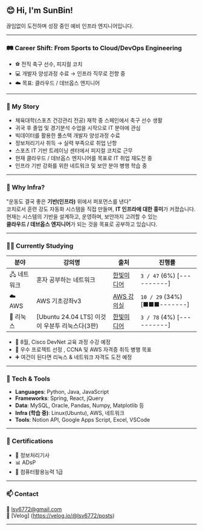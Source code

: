 ## 😊 Hi, I'm SunBin!

끊임없이 도전하며 성장 중인 예비 인프라 엔지니어입니다.  

---

### 🛤️ Career Shift: From Sports to Cloud/DevOps Engineering

- ⚽ 전직 축구 선수, 피지컬 코치   
- 💻 개발자 양성과정 수료 → 인프라 직무로 전향 중  
- ☁️ 목표: 클라우드 / 데브옵스 엔지니어

---

### 📖 My Story

- 체육대학(스포츠 건강관리 전공) 재학 중 스페인에서 축구 선수 생활  
- 귀국 후 졸업 및 경기분석 수업을 시작으로 IT 분야에 관심  
- 빅데이터를 활용한 풀스택 개발자 양성과정 수료  
- 정보처리기사 취득 → 실력 부족으로 취업 난항  
- 스포츠 IT 기반 트레이닝 센터에서 피지컬 코치로 근무  
- 현재 클라우드 / 데브옵스 엔지니어를 목표로 IT 취업 재도전 중  
- 인프라 기반 강화를 위한 네트워크 및 보안 분야 병행 학습 중

---

### 🎯 Why Infra?

"운동도 결국 좋은 **기반(인프라)** 위에서 퍼포먼스를 낸다"  
코치로서 훈련 강도 자동화 시스템을 직접 만들며, **IT 인프라에 대한 흥미**가 커졌습니다.  
현재는 시스템의 기반을 설계하고, 운영하며, 보안까지 고려할 수 있는  
**클라우드 / 데브옵스 엔지니어**가 되는 것을 목표로 공부하고 있습니다.

---

### 🧑‍💻 Currently Studying

| 분야 | 강의명 | 출처 | 진행률 |
|------|--------|------|--------|
| 🖧 네트워크 | 혼자 공부하는 네트워크 | [한빛미디어](https://www.youtube.com/playlist?list=PLVsNizTWUw7HfOCgvlfHIDPPo3TE-2iQM) | `3 / 47` (6%) [----------] |
| ☁️ AWS | AWS 기초강좌v3 | [AWS 강의실](https://www.youtube.com/playlist?list=PLfth0bK2MgIYuFahPhXTpTomkwVx5Fl-v) | `10 / 29` (34%) [■■■-------] |
| 🐧 리눅스 | [Ubuntu 24.04 LTS] 이것이 우분투 리눅스다(3판) | [한빛미디어](https://www.youtube.com/playlist?list=PLVsNizTWUw7HAcyW6bma7trGJfiTSDA44) | `3 / 78` (4%) [----------] |



- 📌 8월, Cisco DevNet 교육 과정 수강 예정
- 🎯 우수 프로젝트 선정 , CCNA 및 AWS 자격증 취득 병행 목표
- ➕ 여건이 된다면 리눅스 & 네트워크 자격도 도전 예정

---

### 🧰 Tech & Tools

- **Languages**: Python, Java, JavaScript  
- **Frameworks**: Spring, React, jQuery  
- **Data**: MySQL, Oracle, Pandas, Numpy, Matplotlib 등  
- **Infra (학습 중)**: Linux(Ubuntu), AWS, 네트워크  
- **Tools**: Notion API, Google Apps Script, Excel, VSCode

---

### 🧾 Certifications

- 📜 정보처리기사  
- 📊 ADsP  
- 🧮 컴퓨터활용능력 1급  

---

### 📫 Contact

📧 lsv6772@gmail.com  
📌 [Velog] (https://velog.io/@lsv6772/posts)

---
